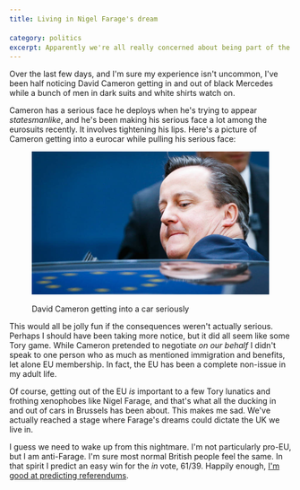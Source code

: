 ```yaml
---
title: Living in Nigel Farage's dream

category: politics
excerpt: Apparently we're all really concerned about being part of the EU and David Cameron's made some deal over migrants on our behalf.
---
```


Over the last few days, and I'm sure my experience isn't uncommon, I've been half noticing David Cameron getting in and out of black Mercedes while a bunch of men in dark suits and white shirts watch on.

Cameron has a serious face he deploys when he's trying to appear _statesmanlike_, and he's been making his serious face a lot among the eurosuits recently. It involves tightening his lips. Here's a picture of Cameron getting into a eurocar while pulling his serious face:

<figure>

<img class="bleed" src="/images/cameron.jpg" alt="David Cameron ducking into a car">

<figcaption class="figcaption"><p>David Cameron getting into a car seriously</p></figcaption>

</figure>

This would all be jolly fun if the consequences weren't actually serious. Perhaps I should have been taking more notice, but it did all seem like some Tory game. While Cameron pretended to negotiate _on our behalf_ I didn't speak to one person who as much as mentioned immigration and benefits, let alone EU membership. In fact, the EU has been a complete non-issue in my adult life.

Of course, getting out of the EU _is_ important to a few Tory lunatics and frothing xenophobes like Nigel Farage, and that's what all the ducking in and out of cars in Brussels has been about. This makes me sad. We've actually reached a stage where Farage's dreams could dictate the UK we live in.

I guess we need to wake up from this nightmare. I'm not particularly pro-EU, but I am anti-Farage. I'm sure most normal British people feel the same. In that spirit I predict an easy win for the _in_ vote, 61/39. Happily enough, [I'm good at predicting referendums](https://twitter.com/leonpaternoster/status/508672028002770944).
